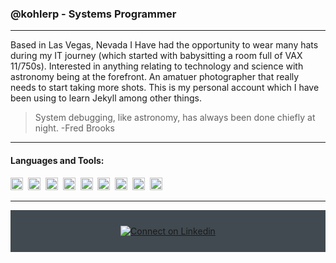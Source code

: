 ### @kohlerp - Systems Programmer
---
<p>
Based in Las Vegas, Nevada I Have had the opportunity to wear many hats during my IT journey (which started with babysitting a room full of VAX 11/750s).
Interested in anything relating to technology and science with astronomy being at the forefront. An amatuer photographer that really needs to start 
taking more shots. This is my personal account which I have been using to learn Jekyll among other things.  
</p>

> System debugging, like astronomy, has always been done chiefly at night.   -Fred Brooks 

---
#### Languages and Tools:
<div>
    <img src="https://cdn.jsdelivr.net/gh/devicons/devicon/icons/html5/html5-original.svg" width="20" height="20"/>&nbsp;
    <img src="https://cdn.jsdelivr.net/gh/devicons/devicon/icons/javascript/javascript-original.svg" width="20" height="20"/>&nbsp;
    <img src="https://cdn.jsdelivr.net/gh/devicons/devicon/icons/bootstrap/bootstrap-original.svg" width="20" height="20"/>&nbsp;
    <img src="https://cdn.jsdelivr.net/gh/devicons/devicon/icons/visualstudio/visualstudio-plain.svg" width="20" height="20"/>&nbsp;
    <img src="https://cdn.jsdelivr.net/gh/devicons/devicon/icons/vuejs/vuejs-original.svg" width="20" height="20"/>&nbsp;
    <img src="https://cdn.jsdelivr.net/gh/devicons/devicon/icons/firefox/firefox-original.svg" width="20" height="20"/>&nbsp;
    <img src="https://cdn.jsdelivr.net/gh/devicons/devicon/icons/photoshop/photoshop-plain.svg" width="20" height="20"/>&nbsp;
    <img src="https://cdn.jsdelivr.net/gh/devicons/devicon/icons/tomcat/tomcat-original.svg" width="20" height="20"/>&nbsp;
    <img src="https://cdn.jsdelivr.net/gh/devicons/devicon/icons/bulma/bulma-plain.svg" width="20" height="20"/>&nbsp;    
</div>

---

<div align="center" style="background:#414a50; padding: 25px 0;">
    <a href="https://twitter.com/kohlerpg>
        <img src="https://raw.githubusercontent.com/Iwi4a/iwi4a/master/assets/twitter.svg" alt="Follow me on twitter">
    </a>
    <a href="www.linkedin.com/in/peter-kohler-8b4684a">
        <img src="https://raw.githubusercontent.com/Iwi4a/iwi4a/master/assets/linkedin.svg" alt="Connect on Linkedin">
    </a>
</div>
<!---
kohlerpg/kohlerpg is a ✨ special ✨ repository because its `README.md` (this file) appears on your GitHub profile.
You can click the Preview link to take a look at your changes.
--->

